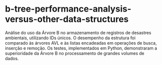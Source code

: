 # b-tree-performance-analysis-versus-other-data-structures
Análise do uso da Árvore B no armazenamento de registros de desastres ambientais, utilizando IDs únicos. O desempenho da estrutura foi comparado às árvores AVL e às listas encadeadas em operações de busca, inserção e remoção. Os testes, implementados em Python, demonstraram a superioridade da Árvore B no processamento de grandes volumes de dados.

